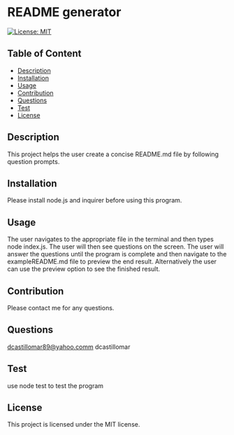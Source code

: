 # README generator
  [![License: MIT](https://img.shields.io/badge/License-MIT-yellow.svg)](https://opensource.org/licenses/MIT)
   
  ## Table of Content
  - [Description](#Description)
  - [Installation](#Installation)
  - [Usage](#Usage)
  - [Contribution](#Contribution)
  - [Questions](#Questions)
  - [Test](#Test)
  - [License](#license)


  ## Description
  This project helps the user create a concise README.md file by following question prompts.

  ## Installation
  Please install node.js and inquirer before using this program.

  ## Usage
  The user navigates to the appropriate file in the terminal and then types node index.js. The user will then see questions on the screen. The user will answer the questions until the program is complete and then navigate to the exampleREADME.md file to preview the end result. Alternatively the user can use the preview option to see the finished result.

  ## Contribution
  Please contact me for any questions.

  ## Questions
  dcastillomar89@yahoo.comm
  dcastillomar

  ## Test 
  use node test to test the program

  ## License
    
This project is licensed under the MIT license.
  


